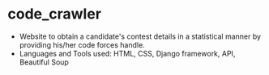 # code_crawler
* Website to obtain a candidate's contest details in a statistical manner by providing his/her
code forces handle.
* Languages and Tools used: HTML, CSS, Django framework, API, Beautiful Soup
